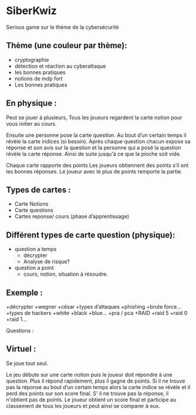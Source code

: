 # SiberKwiz
Serious game sur le thème de la cybersécurité



## Thème (une couleur par thème):
  + cryptographie
  + détection et réaction au cyberattaque
  + les bonnes pratiques
  + notions de mdp fort
  + Les bonnes pratiques


## En physique : 

Peut se jouer à plusieurs,
Tous les joueurs regardent la carte notion pour vous initier au cours.

Ensuite une personne pose la carte question.
Au bout d’un certain temps il révèle la carte indices (si besoin).
Après chaque question chacun expose sa réponse et son avis sur la question et la personne qui a posé la question révèle la carte réponse.
Ainsi de suite jusqu'à ce que la pioche soit vide.

Chaque carte rapporte des points
Les joueurs obtiennent des points s’il ont les bonnes réponses.
Le joueur avec le plus de points remporte la partie.

## Types de cartes : 
  + Carte Notions  
  + Carte questions 
  + Cartes reponse/ cours (phase d’apprentissage)

## Différent types de carte question (physique):
+ question a temps
  + décrypter
  + Analyse de risque?
+ question a point 
  + cours, notion, situation à résoudre.



## Exemple :
+décrypter
  +wegner
  +césar
+types d’attaques
  +phishing
  +brute force...
+types de hackers
  +white
  +black
  +blue...
+pra / pca
+RAID 
  +raid 5
  +raid 0
  +raid 1...





Questions :










## Virtuel :

Se joue tout seul.

Le jeu débute sur une carte notion puis le joueur doit répondre à une question.
Plus il répond rapidement, plus il gagne de points.
Si il ne trouve pas la réponse au bout d’un certain temps alors la carte indice se révèle et il perd des points sur son score final.
S' il ne trouve pas la réponse, il n'obtient pas de points.
Le joueur obtient un score final et participe au classement de tous les joueurs et peut ainsi se comparer à eux.
